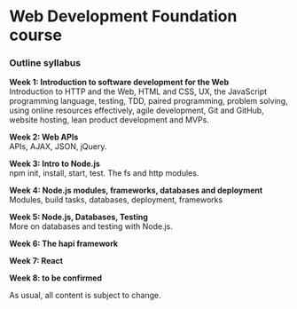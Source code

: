 # Web Development Foundation course

### Outline syllabus

**Week 1: Introduction to software development for the Web**    
Introduction to HTTP and the Web,  HTML and CSS, UX, the JavaScript programming language, testing, TDD, paired programming, problem solving, using online resources effectively, agile development, Git and GitHub, website hosting, lean product development and MVPs.

**Week 2: Web APIs**    
APIs, AJAX, JSON, jQuery. 

**Week 3: Intro to Node.js**    
npm init, install, start, test. The fs and http modules.

**Week 4: Node.js modules, frameworks, databases and deployment**    
Modules, build tasks, databases, deployment, frameworks 

**Week 5: Node.js, Databases, Testing**    
More on databases and testing with Node.js.

**Week 6: The hapi framework**    

**Week 7: React**    

**Week 8: to be confirmed**    

As usual, all content is subject to change. 
